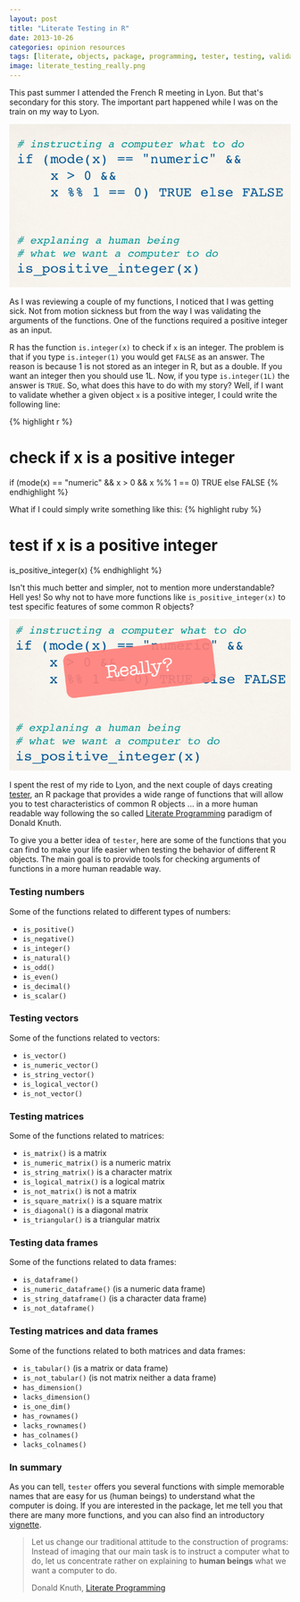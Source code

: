 ```yaml
---
layout: post
title: "Literate Testing in R"
date: 2013-10-26
categories: opinion resources
tags: [literate, objects, package, programming, tester, testing, validation]
image: literate_testing_really.png
---
```


This past summer I attended the French R meeting in Lyon. But that's secondary for this 
story. The important part happened while I was on the train on my way to Lyon.

<!--more-->

<img class="centered" src="/images/blog/literate_testing.png">

As I was reviewing a couple of my functions, I noticed that I was getting sick. Not from 
motion sickness but from the way I was validating the arguments of the functions. One of 
the functions required a positive integer as an input. 

R has the function ```is.integer(x)``` to check if ```x``` is an integer. The problem is 
that if you type ```is.integer(1)``` you would get ```FALSE``` as an answer. The reason 
is because 1 is not stored as an integer in R, but as a double. If you want an integer 
then you should use 1L. Now, if you type ```is.integer(1L)``` the answer is ```TRUE```. 
So, what does this have to do with my story? Well, if I want to validate whether a given 
object ```x``` is a positive integer, I could write the following line:

{% highlight r %}
# check if x is a positive integer
if (mode(x) == "numeric" && x > 0 && x %% 1 == 0) TRUE else FALSE
{% endhighlight %}

What if I could simply write something like this:
{% highlight ruby %}
# test if x is a positive integer
is_positive_integer(x)
{% endhighlight %}

Isn't this much better and simpler, not to mention more understandable? Hell yes! So why 
not to have more functions like ```is_positive_integer(x)``` to test specific features 
of some common R objects? 

<img class="centered" src="/images/blog/literate_testing_really.png">

I spent the rest of my ride to Lyon, and the next couple of days creating 
<a href="http://cran.r-project.org/web/packages/tester/index.html" target="_blank">tester</a>, 
an R package that provides a wide range of functions that will allow you to test 
characteristics of common R objects ... in a more human readable way following the so 
called <a href="http://literateprogramming.com/knuthweb.pdf" target="_blank">Literate Programming</a> 
paradigm of Donald Knuth.


To give you a better idea of ```tester```, here are some of the functions that you can 
find to make your life easier when testing the behavior of different R objects. The main 
goal is to provide tools for checking arguments of functions in a more human readable way.

### Testing numbers

Some of the functions related to different types of numbers:

- ```is_positive()``` 
- ```is_negative()``` 
- ```is_integer()``` 
- ```is_natural()``` 
- ```is_odd()``` 
- ```is_even()``` 
- ```is_decimal()``` 
- ```is_scalar()```


### Testing vectors
Some of the functions related to vectors:

- ```is_vector()``` 
- ```is_numeric_vector()``` 
- ```is_string_vector()``` 
- ```is_logical_vector()``` 
- ```is_not_vector()``` 


### Testing matrices
Some of the functions related to matrices:

- ```is_matrix()``` is a matrix
- ```is_numeric_matrix()``` is a numeric matrix
- ```is_string_matrix()``` is a character matrix
- ```is_logical_matrix()``` is a logical matrix
- ```is_not_matrix()``` is not a matrix
- ```is_square_matrix()``` is a square matrix
- ```is_diagonal()``` is a diagonal matrix
- ```is_triangular()``` is a triangular matrix

### Testing data frames

Some of the functions related to data frames:

- ```is_dataframe()``` 
- ```is_numeric_dataframe()``` (is a numeric data frame)
- ```is_string_dataframe()``` (is a character data frame)
- ```is_not_dataframe()``` 


### Testing matrices and data frames

Some of the functions related to both matrices and data frames:

- ```is_tabular()``` (is a matrix or data frame)
- ```is_not_tabular()``` (is not matrix neither a data frame)
- ```has_dimension()``` 
- ```lacks_dimension()``` 
- ```is_one_dim()``` 
- ```has_rownames()``` 
- ```lacks_rownames()``` 
- ```has_colnames()``` 
- ```lacks_colnames()``` 

### In summary

As you can tell, ```tester``` offers you several functions with simple memorable names 
that are easy for us (human beings) to understand what the computer is doing. If you are 
interested in the package, let me tell you that there are many more functions, and you 
can also find an introductory 
<a href="http://cran.r-project.org/web/packages/tester/vignettes/tester_introduction.pdf" target="_blank">vignette</a>.


> Let us change our traditional attitude to the construction of programs: Instead of 
> imaging that our main task is to instruct a computer what to do, let us concentrate 
> rather on explaining to **human beings** what we want a computer to do.
>
> Donald Knuth, 
<a href="http://literateprogramming.com/knuthweb.pdf" target="_blank">Literate Programming</a> 
